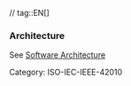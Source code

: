 // tag::EN[]
### Architecture

See [Software Architecture](#term-software-architecture)

Category: ISO-IEC-IEEE-42010
